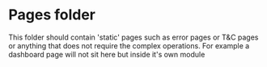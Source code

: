 # Pages folder

This folder should contain 'static' pages such as error pages or T&C pages or anything that does not require the complex operations. For example a dashboard page will not sit here but inside it's own module

